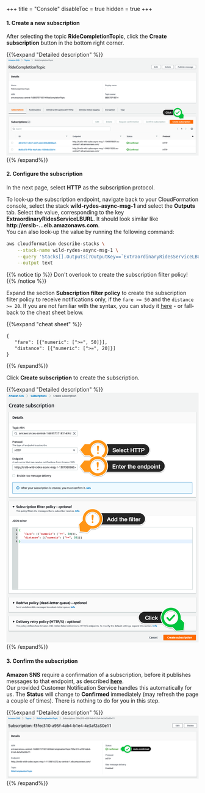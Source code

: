 +++
title = "Console"
disableToc = true
hidden = true
+++

#### 1. Create a new subscription

After selecting the topic **RideCompletionTopic**, click the **Create subscription** button in the bottom right corner.

{{%expand "Detailed description" %}}
![Step 1](step-1-console.png)
{{% /expand%}}

#### 2. Configure the subscription

In the next page, select **HTTP** as the subscription protocol.  

To look-up the subscription endpoint, navigate back to your CloudFormation console, select the stack **wild-rydes-async-msg-1** and select the **Outputs** tab. Select the value, corresponding to the key **ExtraordinaryRidesServiceLBURL**. It should look similar like **http://erslb-...elb.amazonaws.com**.  
You can also look-up the value by running the following command:  
```bash
aws cloudformation describe-stacks \
    --stack-name wild-rydes-async-msg-1 \
    --query 'Stacks[].Outputs[?OutputKey==`ExtraordinaryRidesServiceLBURL`].OutputValue' \
    --output text
```

{{% notice tip %}}
Don't overlook to create the subscription filter policy!
{{% /notice %}}

Expand the section **Subscription filter policy** to create the subscription filter policy to receive notifications only, if the `fare >= 50` and the `distance >= 20`. If you are not familiar with the syntax, you can study it [here](https://docs.aws.amazon.com/sns/latest/dg/sns-subscription-filter-policies.html) - or fall-back to the cheat sheet below.  

{{%expand "cheat sheet" %}}
```
{
   "fare": [{"numeric": [">=", 50]}],
   "distance": [{"numeric": [">=", 20]}]
}
```
{{% /expand%}}

Click **Create subscription** to create the subscription.

{{%expand "Detailed description" %}}
![Step 2](step-2-console.png)
{{% /expand%}}


#### 3. Confirm the subscription

**Amazon SNS** require a confirmation of a subscription, before it publishes messages to that endpoint, as described **[here](https://docs.aws.amazon.com/sns/latest/dg/sns-http-https-endpoint-as-subscriber.html#SendMessageToHttp.confirm)**.  
Our provided Customer Notification Service handles this automatically for us. The **Status** will change to **Confirmed** immediately (may refresh the page a couple of times). There is nothing to do for you in this step.  

{{%expand "Detailed description" %}}
![Step 3](step-3-console.png)
{{% /expand%}}
